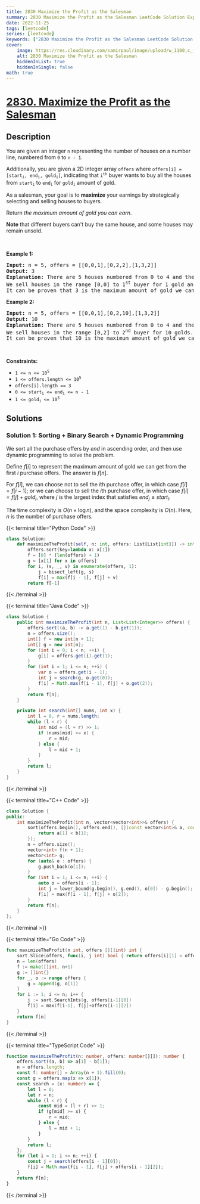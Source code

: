 ```yaml
---
title: 2830 Maximize the Profit as the Salesman
summary: 2830 Maximize the Profit as the Salesman LeetCode Solution Explained
date: 2022-11-25
tags: [leetcode]
series: [leetcode]
keywords: ["2830 Maximize the Profit as the Salesman LeetCode Solution Explained in all languages", "2830 Maximize the Profit as the Salesman", "LeetCode", "leetcode solution in Python3 C++ Java Go PHP Ruby Swift TypeScript Rust C# JavaScript C", "GeeksforGeeks", "InterviewBit", "Coding Ninjas", "HackerRank", "HackerEarth", "CodeChef", "TopCoder", "AlgoExpert", "freeCodeCamp", "Codeforces", "GitHub", "AtCoder", "Samir Paul"]
cover:
    image: https://res.cloudinary.com/samirpaul/image/upload/w_1100,c_fit,co_rgb:FFFFFF,l_text:Arial_75_bold:2830 Maximize the Profit as the Salesman - Solution Explained/problem-solving.webp
    alt: 2830 Maximize the Profit as the Salesman
    hiddenInList: true
    hiddenInSingle: false
math: true
---
```



# [2830. Maximize the Profit as the Salesman](https://leetcode.com/problems/maximize-the-profit-as-the-salesman)


## Description

<p>You are given an integer <code>n</code> representing the number of houses on a number line, numbered from <code>0</code> to <code>n - 1</code>.</p>

<p>Additionally, you are given a 2D integer array <code>offers</code> where <code>offers[i] = [start<sub>i</sub>, end<sub>i</sub>, gold<sub>i</sub>]</code>, indicating that <code>i<sup>th</sup></code> buyer wants to buy all the houses from <code>start<sub>i</sub></code> to <code>end<sub>i</sub></code> for <code>gold<sub>i</sub></code> amount of gold.</p>

<p>As a salesman, your goal is to <strong>maximize</strong> your earnings by strategically selecting and selling houses to buyers.</p>

<p>Return <em>the maximum amount of gold you can earn</em>.</p>

<p><strong>Note</strong> that different buyers can&#39;t buy the same house, and some houses may remain unsold.</p>

<p>&nbsp;</p>
<p><strong class="example">Example 1:</strong></p>

<pre>
<strong>Input:</strong> n = 5, offers = [[0,0,1],[0,2,2],[1,3,2]]
<strong>Output:</strong> 3
<strong>Explanation:</strong> There are 5 houses numbered from 0 to 4 and there are 3 purchase offers.
We sell houses in the range [0,0] to 1<sup>st</sup> buyer for 1 gold and houses in the range [1,3] to 3<sup>rd</sup> buyer for 2 golds.
It can be proven that 3 is the maximum amount of gold we can achieve.
</pre>

<p><strong class="example">Example 2:</strong></p>

<pre>
<strong>Input:</strong> n = 5, offers = [[0,0,1],[0,2,10],[1,3,2]]
<strong>Output:</strong> 10
<strong>Explanation:</strong> There are 5 houses numbered from 0 to 4 and there are 3 purchase offers.
We sell houses in the range [0,2] to 2<sup>nd</sup> buyer for 10 golds.
It can be proven that 10 is the maximum amount of gold we can achieve.
</pre>

<p>&nbsp;</p>
<p><strong>Constraints:</strong></p>

<ul>
	<li><code>1 &lt;= n &lt;= 10<sup>5</sup></code></li>
	<li><code>1 &lt;= offers.length &lt;= 10<sup>5</sup></code></li>
	<li><code>offers[i].length == 3</code></li>
	<li><code>0 &lt;= start<sub>i</sub> &lt;= end<sub>i</sub> &lt;= n - 1</code></li>
	<li><code>1 &lt;= gold<sub>i</sub> &lt;= 10<sup>3</sup></code></li>
</ul>

## Solutions

### Solution 1: Sorting + Binary Search + Dynamic Programming

We sort all the purchase offers by $end$ in ascending order, and then use dynamic programming to solve the problem.

Define $f[i]$ to represent the maximum amount of gold we can get from the first $i$ purchase offers. The answer is $f[n]$.

For $f[i]$, we can choose not to sell the $i$th purchase offer, in which case $f[i] = f[i - 1]$; or we can choose to sell the $i$th purchase offer, in which case $f[i] = f[j] + gold_i$, where $j$ is the largest index that satisfies $end_j \leq start_i$.

The time complexity is $O(n \times \log n)$, and the space complexity is $O(n)$. Here, $n$ is the number of purchase offers.

<!-- tabs:start -->

{{< terminal title="Python Code" >}}
```python
class Solution:
    def maximizeTheProfit(self, n: int, offers: List[List[int]]) -> int:
        offers.sort(key=lambda x: x[1])
        f = [0] * (len(offers) + 1)
        g = [x[1] for x in offers]
        for i, (s, _, v) in enumerate(offers, 1):
            j = bisect_left(g, s)
            f[i] = max(f[i - 1], f[j] + v)
        return f[-1]
```
{{< /terminal >}}

{{< terminal title="Java Code" >}}
```java
class Solution {
    public int maximizeTheProfit(int n, List<List<Integer>> offers) {
        offers.sort((a, b) -> a.get(1) - b.get(1));
        n = offers.size();
        int[] f = new int[n + 1];
        int[] g = new int[n];
        for (int i = 0; i < n; ++i) {
            g[i] = offers.get(i).get(1);
        }
        for (int i = 1; i <= n; ++i) {
            var o = offers.get(i - 1);
            int j = search(g, o.get(0));
            f[i] = Math.max(f[i - 1], f[j] + o.get(2));
        }
        return f[n];
    }

    private int search(int[] nums, int x) {
        int l = 0, r = nums.length;
        while (l < r) {
            int mid = (l + r) >> 1;
            if (nums[mid] >= x) {
                r = mid;
            } else {
                l = mid + 1;
            }
        }
        return l;
    }
}
```
{{< /terminal >}}

{{< terminal title="C++ Code" >}}
```cpp
class Solution {
public:
    int maximizeTheProfit(int n, vector<vector<int>>& offers) {
        sort(offers.begin(), offers.end(), [](const vector<int>& a, const vector<int>& b) {
            return a[1] < b[1];
        });
        n = offers.size();
        vector<int> f(n + 1);
        vector<int> g;
        for (auto& o : offers) {
            g.push_back(o[1]);
        }
        for (int i = 1; i <= n; ++i) {
            auto o = offers[i - 1];
            int j = lower_bound(g.begin(), g.end(), o[0]) - g.begin();
            f[i] = max(f[i - 1], f[j] + o[2]);
        }
        return f[n];
    }
};
```
{{< /terminal >}}

{{< terminal title="Go Code" >}}
```go
func maximizeTheProfit(n int, offers [][]int) int {
	sort.Slice(offers, func(i, j int) bool { return offers[i][1] < offers[j][1] })
	n = len(offers)
	f := make([]int, n+1)
	g := []int{}
	for _, o := range offers {
		g = append(g, o[1])
	}
	for i := 1; i <= n; i++ {
		j := sort.SearchInts(g, offers[i-1][0])
		f[i] = max(f[i-1], f[j]+offers[i-1][2])
	}
	return f[n]
}
```
{{< /terminal >}}

{{< terminal title="TypeScript Code" >}}
```ts
function maximizeTheProfit(n: number, offers: number[][]): number {
    offers.sort((a, b) => a[1] - b[1]);
    n = offers.length;
    const f: number[] = Array(n + 1).fill(0);
    const g = offers.map(x => x[1]);
    const search = (x: number) => {
        let l = 0;
        let r = n;
        while (l < r) {
            const mid = (l + r) >> 1;
            if (g[mid] >= x) {
                r = mid;
            } else {
                l = mid + 1;
            }
        }
        return l;
    };
    for (let i = 1; i <= n; ++i) {
        const j = search(offers[i - 1][0]);
        f[i] = Math.max(f[i - 1], f[j] + offers[i - 1][2]);
    }
    return f[n];
}
```
{{< /terminal >}}

<!-- tabs:end -->

<!-- end -->

